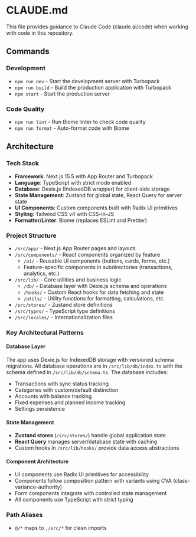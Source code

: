 # CLAUDE.md

This file provides guidance to Claude Code (claude.ai/code) when working with code in this repository.

## Commands

### Development
- `npm run dev` - Start the development server with Turbopack
- `npm run build` - Build the production application with Turbopack
- `npm start` - Start the production server

### Code Quality
- `npm run lint` - Run Biome linter to check code quality
- `npm run format` - Auto-format code with Biome

## Architecture

### Tech Stack
- **Framework**: Next.js 15.5 with App Router and Turbopack
- **Language**: TypeScript with strict mode enabled
- **Database**: Dexie.js (IndexedDB wrapper) for client-side storage
- **State Management**: Zustand for global state, React Query for server state
- **UI Components**: Custom components built with Radix UI primitives
- **Styling**: Tailwind CSS v4 with CSS-in-JS
- **Formatter/Linter**: Biome (replaces ESLint and Prettier)

### Project Structure
- `/src/app/` - Next.js App Router pages and layouts
- `/src/components/` - React components organized by feature
  - `/ui/` - Reusable UI components (buttons, cards, forms, etc.)
  - Feature-specific components in subdirectories (transactions, analytics, etc.)
- `/src/lib/` - Core utilities and business logic
  - `/db/` - Database layer with Dexie.js schema and operations
  - `/hooks/` - Custom React hooks for data fetching and state
  - `/utils/` - Utility functions for formatting, calculations, etc.
- `/src/stores/` - Zustand store definitions
- `/src/types/` - TypeScript type definitions
- `/src/locales/` - Internationalization files

### Key Architectural Patterns

#### Database Layer
The app uses Dexie.js for IndexedDB storage with versioned schema migrations. All database operations are in `/src/lib/db/index.ts` with the schema defined in `/src/lib/db/schema.ts`. The database includes:
- Transactions with sync status tracking
- Categories with custom/default distinction
- Accounts with balance tracking
- Fixed expenses and planned income tracking
- Settings persistence

#### State Management
- **Zustand stores** (`/src/stores/`) handle global application state
- **React Query** manages server/database state with caching
- Custom hooks in `/src/lib/hooks/` provide data access abstractions

#### Component Architecture
- UI components use Radix UI primitives for accessibility
- Components follow composition pattern with variants using CVA (class-variance-authority)
- Form components integrate with controlled state management
- All components use TypeScript with strict typing

### Path Aliases
- `@/*` maps to `./src/*` for clean imports